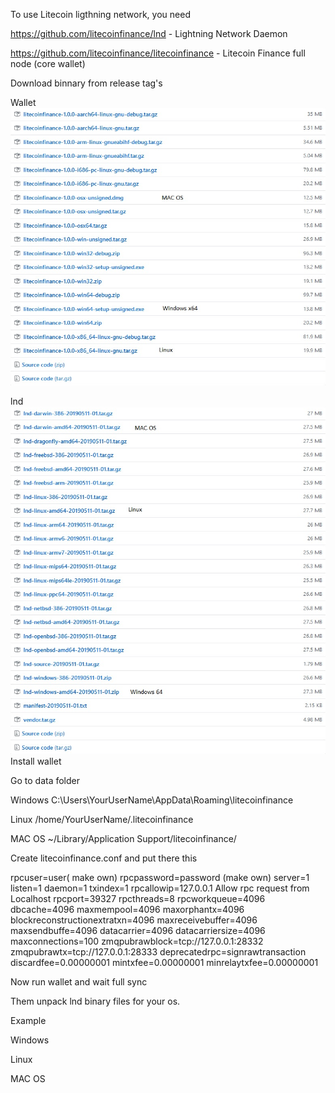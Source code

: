 To use Litecoin ligthning network, you need 

https://github.com/litecoinfinance/lnd - Lightning Network Daemon

https://github.com/litecoinfinance/litecoinfinance - Litecoin Finance full node (core wallet)


Download binnary from release tag's


Wallet <br>
<img src="Downloadswallet.png">


lnd <br>
<img src="Downloadslnd.png">
<br>
Install wallet

Go to data folder

Windows
C:\Users\YourUserName\AppData\Roaming\litecoinfinance

Linux
/home/YourUserName/.litecoinfinance

MAC OS 
~/Library/Application Support/litecoinfinance/

Create litecoinfinance.conf and put there this


rpcuser=user( make own)
rpcpassword=password (make own)
server=1
listen=1
daemon=1
txindex=1
rpcallowip=127.0.0.1 Allow rpc request from Localhost
rpcport=39327
rpcthreads=8
rpcworkqueue=4096
dbcache=4096
maxmempool=4096
maxorphantx=4096
blockreconstructionextratxn=4096
maxreceivebuffer=4096
maxsendbuffe=4096
datacarrier=4096
datacarriersize=4096
maxconnections=100
zmqpubrawblock=tcp://127.0.0.1:28332
zmqpubrawtx=tcp://127.0.0.1:28333
deprecatedrpc=signrawtransaction
discardfee=0.00000001
mintxfee=0.00000001
minrelaytxfee=0.00000001

Now run wallet and wait full sync

Them unpack lnd binary files for your os.

Example

Windows

Linux

MAC OS
